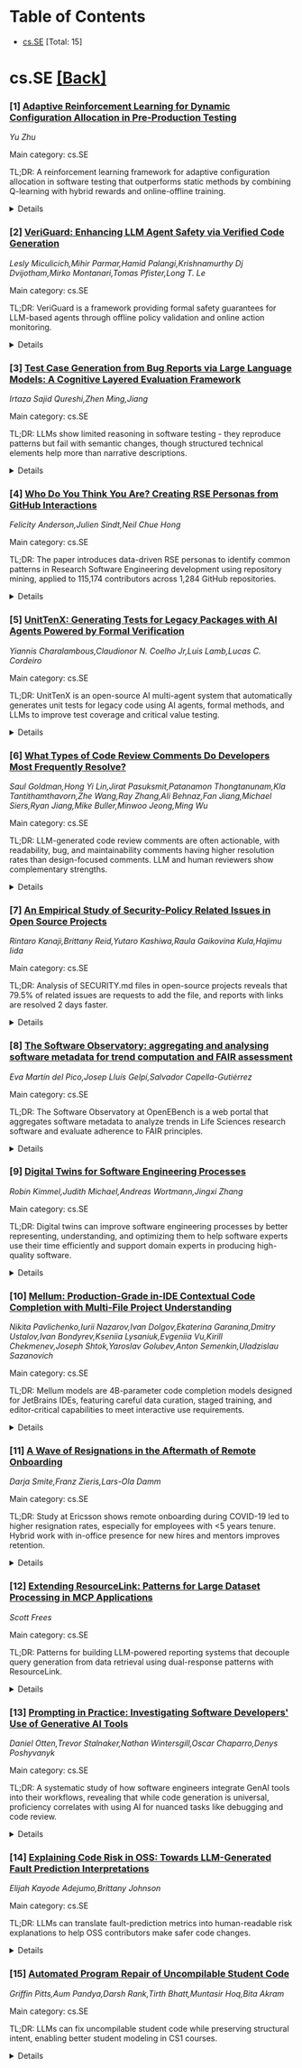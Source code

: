 <div id=toc></div>

# Table of Contents

- [cs.SE](#cs.SE) [Total: 15]


<div id='cs.SE'></div>

# cs.SE [[Back]](#toc)

### [1] [Adaptive Reinforcement Learning for Dynamic Configuration Allocation in Pre-Production Testing](https://arxiv.org/abs/2510.05147)
*Yu Zhu*

Main category: cs.SE

TL;DR: A reinforcement learning framework for adaptive configuration allocation in software testing that outperforms static methods by combining Q-learning with hybrid rewards and online-offline training.


<details>
  <summary>Details</summary>
Motivation: Existing combinatorial optimization approaches are static and poorly suited for non-stationary testing environments where failure probabilities drift over time, requiring adaptive resource allocation.

Method: Reinforcement learning framework with Q-learning, hybrid reward design (simulated outcomes + real-time feedback), and adaptive online-offline training scheme for tracking probability shifts.

Result: Extensive simulations show consistent outperformance over static and optimization-based baselines, approaching oracle performance in dynamic testing scenarios.

Conclusion: Establishes RL as a powerful new paradigm for adaptive configuration allocation, advancing beyond traditional methods with broad applicability to dynamic testing and resource scheduling.

Abstract: Ensuring reliability in modern software systems requires rigorous
pre-production testing across highly heterogeneous and evolving environments.
Because exhaustive evaluation is infeasible, practitioners must decide how to
allocate limited testing resources across configurations where failure
probabilities may drift over time. Existing combinatorial optimization
approaches are static, ad hoc, and poorly suited to such non-stationary
settings. We introduce a novel reinforcement learning (RL) framework that
recasts configuration allocation as a sequential decision-making problem. Our
method is the first to integrate Q-learning with a hybrid reward design that
fuses simulated outcomes and real-time feedback, enabling both sample
efficiency and robustness. In addition, we develop an adaptive online-offline
training scheme that allows the agent to quickly track abrupt probability
shifts while maintaining long-run stability. Extensive simulation studies
demonstrate that our approach consistently outperforms static and
optimization-based baselines, approaching oracle performance. This work
establishes RL as a powerful new paradigm for adaptive configuration
allocation, advancing beyond traditional methods and offering broad
applicability to dynamic testing and resource scheduling domains.

</details>


### [2] [VeriGuard: Enhancing LLM Agent Safety via Verified Code Generation](https://arxiv.org/abs/2510.05156)
*Lesly Miculicich,Mihir Parmar,Hamid Palangi,Krishnamurthy Dj Dvijotham,Mirko Montanari,Tomas Pfister,Long T. Le*

Main category: cs.SE

TL;DR: VeriGuard is a framework providing formal safety guarantees for LLM-based agents through offline policy validation and online action monitoring.


<details>
  <summary>Details</summary>
Motivation: Autonomous AI agents in sensitive domains like healthcare pose critical safety, security, and privacy risks, including deviation from objectives, policy violations, and adversarial attacks that existing systems don't fully address.

Method: Dual-stage architecture: 1) Offline stage with user intent clarification, safety specification establishment, policy synthesis, and formal verification; 2) Online stage with runtime monitoring of actions against pre-verified policies.

Result: The framework enables formal safety guarantees to be practically applied, separating exhaustive offline validation from lightweight online monitoring.

Conclusion: VeriGuard substantially improves the trustworthiness of LLM agents by providing robust safeguards through verifiable correctness guarantees.

Abstract: The deployment of autonomous AI agents in sensitive domains, such as
healthcare, introduces critical risks to safety, security, and privacy. These
agents may deviate from user objectives, violate data handling policies, or be
compromised by adversarial attacks. Mitigating these dangers necessitates a
mechanism to formally guarantee that an agent's actions adhere to predefined
safety constraints, a challenge that existing systems do not fully address. We
introduce VeriGuard, a novel framework that provides formal safety guarantees
for LLM-based agents through a dual-stage architecture designed for robust and
verifiable correctness. The initial offline stage involves a comprehensive
validation process. It begins by clarifying user intent to establish precise
safety specifications. VeriGuard then synthesizes a behavioral policy and
subjects it to both testing and formal verification to prove its compliance
with these specifications. This iterative process refines the policy until it
is deemed correct. Subsequently, the second stage provides online action
monitoring, where VeriGuard operates as a runtime monitor to validate each
proposed agent action against the pre-verified policy before execution. This
separation of the exhaustive offline validation from the lightweight online
monitoring allows formal guarantees to be practically applied, providing a
robust safeguard that substantially improves the trustworthiness of LLM agents.

</details>


### [3] [Test Case Generation from Bug Reports via Large Language Models: A Cognitive Layered Evaluation Framework](https://arxiv.org/abs/2510.05365)
*Irtaza Sajid Qureshi,Zhen Ming,Jiang*

Main category: cs.SE

TL;DR: LLMs show limited reasoning in software testing - they reproduce patterns but fail with semantic changes, though structured technical elements help more than narrative descriptions.


<details>
  <summary>Details</summary>
Motivation: To systematically evaluate LLM reasoning capabilities in test case generation beyond memorization, using Bloom's taxonomy to assess cognitive layers.

Method: Evaluated StarCoder and GPT-4o on Defects4J, GHRB, and mutated datasets with linguistic/semantic challenges, using LIBRO framework and Bloom's taxonomy cognitive layers.

Result: Models reproduce prior results (Remember) but suffer 60%+ performance drops with identifier mutations (Apply). Few-shot examples triple success rates, and technical elements are more impactful than narratives.

Conclusion: LLMs have limited reasoning in test generation, but structured evaluation reveals cognitive processes and suggests performance improvement directions.

Abstract: Large Language Models (LLMs) are increasingly applied to automated software
testing, yet their ability to generalize beyond memorized patterns and reason
about natural language bug reports remains unclear. We present a systematic
evaluation of LLM reasoning in test case generation, structured around the
cognitive layers of Bloom's taxonomy: \textit{Remember}, \textit{Understand},
\textit{Apply}, \textit{Analyze}, \textit{Evaluate}, and \textit{Create}, which
progressively assess higher levels of cognitive and reasoning capabilities.
Building on the LIBRO framework, we evaluate StarCoder and GPT-4o on Defects4J,
GHRB, and mutated variants that introduce linguistic and semantic challenges.
Our findings show that both models largely reproduce prior results with minor
deviations (\textit{Remember}), exhibit partial robustness to linguistic
rephrasings and translations while uncovering unique reproducible bugs
(\textit{Understand}), but suffer severe performance drops exceeding 60\% under
identifier mutations (\textit{Apply}). Conversely, providing near-identical
few-shot examples in an open-book setting improves success rates by up to three
times, and component-level analysis reveals that structured technical elements,
such as test code and method names, are far more impactful than narrative
descriptions for successful test generation (\textit{Analyze}). These insights
illuminate the cognitive processes underlying LLM-generated tests, suggest
concrete directions for improving performance, and establish a robust and
realistic evaluation paradigm for this task.

</details>


### [4] [Who Do You Think You Are? Creating RSE Personas from GitHub Interactions](https://arxiv.org/abs/2510.05390)
*Felicity Anderson,Julien Sindt,Neil Chue Hong*

Main category: cs.SE

TL;DR: The paper introduces data-driven RSE personas to identify common patterns in Research Software Engineering development using repository mining, applied to 115,174 contributors across 1,284 GitHub repositories.


<details>
  <summary>Details</summary>
Motivation: To help individuals and research software project teams understand their contributions, impact, and repository dynamics, which is important for improving Research Software Engineering practices.

Method: Combines software repository mining and data-driven personas applied to research software repositories on GitHub, analyzing collaborative interaction behaviors of contributors to mid-sized public repositories (10-300 committers).

Result: Identified and characterized seven distinct RSE personas from low to high interactivity: Ephemeral Contributor, Occasional Contributor, Project Organiser, Moderate Contributor, Low-Process Closer, Low-Coding Closer, and Active Contributor.

Conclusion: The method successfully analyzes large datasets despite challenges in comparing software projects with different management factors, research domains, and contributor backgrounds, demonstrating its effectiveness for characterizing RSE development patterns.

Abstract: We describe data-driven RSE personas: an approach combining software
repository mining and data-driven personas applied to research software (RS),
an attempt to describe and identify common and rare patterns of Research
Software Engineering (RSE) development. This allows individuals and RS project
teams to understand their contributions, impact and repository dynamics - an
important foundation for improving RSE. We evaluate the method on different
patterns of collaborative interaction behaviours by contributors to mid-sized
public RS repositories (those with 10-300 committers) on GitHub. We demonstrate
how the RSE personas method successfully characterises a sample of 115,174
repository contributors across 1,284 RS repositories on GitHub, sampled from
42,284 candidate software repository records queried from Zenodo. We identify,
name and summarise seven distinct personas from low to high interactivity:
Ephemeral Contributor; Occasional Contributor; Project Organiser; Moderate
Contributor; Low-Process Closer; Low-Coding Closer; and Active Contributor.
This demonstrates that large datasets can be analysed despite difficulties of
comparing software projects with different project management factors, research
domains and contributor backgrounds.

</details>


### [5] [UnitTenX: Generating Tests for Legacy Packages with AI Agents Powered by Formal Verification](https://arxiv.org/abs/2510.05441)
*Yiannis Charalambous,Claudionor N. Coelho Jr,Luis Lamb,Lucas C. Cordeiro*

Main category: cs.SE

TL;DR: UnitTenX is an open-source AI multi-agent system that automatically generates unit tests for legacy code using AI agents, formal methods, and LLMs to improve test coverage and critical value testing.


<details>
  <summary>Details</summary>
Motivation: Address challenges of complex and legacy codebases where manual test generation is difficult, and improve software reliability and maintainability despite LLM limitations in bug detection.

Method: Leverages combination of AI agents, formal methods, and Large Language Models (LLMs) to automate test generation for legacy code.

Result: Effective in generating high-quality tests, identifying potential issues, and enhancing readability and documentation of legacy code.

Conclusion: UnitTenX provides a robust framework for improving software reliability and maintainability through automated test generation for legacy systems.

Abstract: This paper introduces UnitTenX, a state-of-the-art open-source AI multi-agent
system designed to generate unit tests for legacy code, enhancing test coverage
and critical value testing. UnitTenX leverages a combination of AI agents,
formal methods, and Large Language Models (LLMs) to automate test generation,
addressing the challenges posed by complex and legacy codebases. Despite the
limitations of LLMs in bug detection, UnitTenX offers a robust framework for
improving software reliability and maintainability. Our results demonstrate the
effectiveness of this approach in generating high-quality tests and identifying
potential issues. Additionally, our approach enhances the readability and
documentation of legacy code.

</details>


### [6] [What Types of Code Review Comments Do Developers Most Frequently Resolve?](https://arxiv.org/abs/2510.05450)
*Saul Goldman,Hong Yi Lin,Jirat Pasuksmit,Patanamon Thongtanunam,Kla Tantithamthavorn,Zhe Wang,Ray Zhang,Ali Behnaz,Fan Jiang,Michael Siers,Ryan Jiang,Mike Buller,Minwoo Jeong,Ming Wu*

Main category: cs.SE

TL;DR: LLM-generated code review comments are often actionable, with readability, bug, and maintainability comments having higher resolution rates than design-focused comments. LLM and human reviewers show complementary strengths.


<details>
  <summary>Details</summary>
Motivation: To understand which types of LLM-generated code review comments are most likely to trigger actual code changes by developers, and to compare the effectiveness of LLM vs human reviewers.

Method: Developed an LLM-as-a-Judge system to automatically classify review comments into five categories based on a custom taxonomy, then analyzed resolution rates across comment types.

Result: Readability, bugs, and maintainability-related comments had higher resolution rates than code design comments. LLM and human reviewers exhibit distinct strengths depending on project context.

Conclusion: A substantial proportion of LLM-generated comments are actionable and can be resolved by developers. The work highlights complementarity between LLM and human reviewers and provides suggestions for improving LLM-powered code review tools.

Abstract: Large language model (LLM)-powered code review automation tools have been
introduced to generate code review comments. However, not all generated
comments will drive code changes. Understanding what types of generated review
comments are likely to trigger code changes is crucial for identifying those
that are actionable. In this paper, we set out to investigate (1) the types of
review comments written by humans and LLMs, and (2) the types of generated
comments that are most frequently resolved by developers. To do so, we
developed an LLM-as-a-Judge to automatically classify review comments based on
our own taxonomy of five categories. Our empirical study confirms that (1) the
LLM reviewer and human reviewers exhibit distinct strengths and weaknesses
depending on the project context, and (2) readability, bugs, and
maintainability-related comments had higher resolution rates than those focused
on code design. These results suggest that a substantial proportion of
LLM-generated comments are actionable and can be resolved by developers. Our
work highlights the complementarity between LLM and human reviewers and offers
suggestions to improve the practical effectiveness of LLM-powered code review
tools.

</details>


### [7] [An Empirical Study of Security-Policy Related Issues in Open Source Projects](https://arxiv.org/abs/2510.05604)
*Rintaro Kanaji,Brittany Reid,Yutaro Kashiwa,Raula Gaikovina Kula,Hajimu Iida*

Main category: cs.SE

TL;DR: Analysis of SECURITY.md files in open-source projects reveals that 79.5% of related issues are requests to add the file, and reports with links are resolved 2 days faster.


<details>
  <summary>Details</summary>
Motivation: To understand the effectiveness and operational challenges of SECURITY.md files in vulnerability reporting within open-source communities.

Method: Classified and analyzed content of 711 randomly sampled SECURITY.md-related issues, and conducted quantitative comparative analysis of close time and response counts for six community health files.

Result: 79.5% of SECURITY.md issues were requests to add the file; reports with links closed 2 days faster on median; SECURITY.md had shorter close times compared to other community files.

Conclusion: Findings provide practical insights for improving security reporting policies and community management, contributing to a more secure open-source ecosystem.

Abstract: GitHub recommends that projects adopt a SECURITY.md file that outlines
vulnerability reporting procedures. However, the effectiveness and operational
challenges of such files are not yet fully understood. This study aims to
clarify the challenges that SECURITY.md files face in the vulnerability
reporting process within open-source communities. Specifically, we classified
and analyzed the content of 711 randomly sampled issues related to SECURITY.md.
We also conducted a quantitative comparative analysis of the close time and
number of responses for issues concerning six community health files, including
SECURITY.md. Our analysis revealed that 79.5% of SECURITY.md-related issues
were requests to add the file, and reports that included links were closed,
with a median time that was 2 days shorter. These findings offer practical
insights for improving security reporting policies and community management,
ultimately contributing to a more secure open-source ecosystem.

</details>


### [8] [The Software Observatory: aggregating and analysing software metadata for trend computation and FAIR assessment](https://arxiv.org/abs/2510.05705)
*Eva Martín del Pico,Josep Lluís Gelpí,Salvador Capella-Gutiérrez*

Main category: cs.SE

TL;DR: The Software Observatory at OpenEBench is a web portal that aggregates software metadata to analyze trends in Life Sciences research software and evaluate adherence to FAIR principles.


<details>
  <summary>Details</summary>
Motivation: To help the scientific community understand current trends in research software development and identify gaps that could hinder scientific progress by using FAIR principles as a proxy.

Method: Developed a web portal that consolidates software metadata from various sources and includes a FAIRsoft Evaluator component to assess software according to FAIR principles for research software.

Result: The platform enables analysis of trends, identification of patterns and advancements in Life Sciences research software ecosystem, and provides FAIRness scores for different indicators at various granularity levels.

Conclusion: The Software Observatory serves as a valuable resource for researchers, developers, and stakeholders to promote better software development practices and adherence to FAIR principles.

Abstract: In the ever-changing realm of research software development, it is crucial
for the scientific community to grasp current trends to identify gaps that can
potentially hinder scientific progress. The adherence to the FAIR (Findable,
Accessible, Interoperable, Reusable) principles can serve as a proxy to
understand those trends and provide a mechanism to propose specific actions.
  The Software Observatory at OpenEBench
(https://openebench.bsc.es/observatory) is a novel web portal that consolidates
software metadata from various sources, offering comprehensive insights into
critical research software aspects. Our platform enables users to analyse
trends, identify patterns and advancements within the Life Sciences research
software ecosystem, and understand its evolution over time. It also evaluates
research software according to FAIR principles for research software, providing
scores for different indicators.
  Users have the ability to visualise this metadata at different levels of
granularity, ranging from the entire software landscape to specific communities
to individual software entries through the FAIRsoft Evaluator. Indeed, the
FAIRsoft Evaluator component streamlines the assessment process, helping
developers efficiently evaluate and obtain guidance to improve their software's
FAIRness.
  The Software Observatory represents a valuable resource for researchers and
software developers, as well as stakeholders, promoting better software
development practices and adherence to FAIR principles for research software.

</details>


### [9] [Digital Twins for Software Engineering Processes](https://arxiv.org/abs/2510.05768)
*Robin Kimmel,Judith Michael,Andreas Wortmann,Jingxi Zhang*

Main category: cs.SE

TL;DR: Digital twins can improve software engineering processes by better representing, understanding, and optimizing them to help software experts use their time efficiently and support domain experts in producing high-quality software.


<details>
  <summary>Details</summary>
Motivation: Software engineering is complex with stakeholders from many domains collaborating, and there's a shortage of skilled software engineers. Digital twins can help address these challenges by providing better process representation and optimization.

Method: The paper outlines what a software engineering digital twin could look like and discusses the requirements for realizing and deploying such digital twins.

Result: The paper presents a vision for how digital twins could benefit software engineering processes but does not report on implemented results since it's outlining the concept and requirements.

Conclusion: Digital twins show promise for improving software engineering processes, but there are missing components and challenges that need to be addressed for their successful realization and deployment.

Abstract: Digital twins promise a better understanding and use of complex systems. To
this end, they represent these systems at their runtime and may interact with
them to control their processes. Software engineering is a wicked challenge in
which stakeholders from many domains collaborate to produce software artifacts
together. In the presence of skilled software engineer shortage, our vision is
to leverage DTs as means for better rep- resenting, understanding, and
optimizing software engineering processes to (i) enable software experts making
the best use of their time and (ii) support domain experts in producing
high-quality software. This paper outlines why this would be beneficial, what
such a digital twin could look like, and what is missing for realizing and
deploying software engineering digital twins.

</details>


### [10] [Mellum: Production-Grade in-IDE Contextual Code Completion with Multi-File Project Understanding](https://arxiv.org/abs/2510.05788)
*Nikita Pavlichenko,Iurii Nazarov,Ivan Dolgov,Ekaterina Garanina,Dmitry Ustalov,Ivan Bondyrev,Kseniia Lysaniuk,Evgeniia Vu,Kirill Chekmenev,Joseph Shtok,Yaroslav Golubev,Anton Semenkin,Uladzislau Sazanovich*

Main category: cs.SE

TL;DR: Mellum models are 4B-parameter code completion models designed for JetBrains IDEs, featuring careful data curation, staged training, and editor-critical capabilities to meet interactive use requirements.


<details>
  <summary>Details</summary>
Motivation: To create high-quality, cost-effective code completion models that can operate within the latency constraints of interactive IDE use while maintaining production quality for hundreds of thousands of users.

Method: End-to-end industrial pipeline including disciplined data governance, multi-stage training (pre-training on 4T tokens, fill-in-the-middle, project context via supervised fine-tuning), and alignment via direct preference optimization using real-world feedback.

Result: Mellum models demonstrate that careful data curation and staged training significantly improve quality, and compact task-focused models can meet cost/latency constraints while providing high-quality suggestions in production environments.

Conclusion: The Mellum project provides a pragmatic blueprint for taking focused, open models from research prototype to large-scale production deployment, with models released under Apache-2.0 license for community use.

Abstract: We present the Mellum models family, open-weight code completion models
designed for interactive use in JetBrains IDEs. Mellums have 4B parameters,
adopt a Llama-style architecture, and are pre-trained on ~4T tokens of
permissively licensed, multi-language code. Our studies show that (i) careful
data curation and staged training significantly improve the model's quality,
(ii) editor-critical capabilities such as context packing are necessary for
high-quality suggestions, and (iii) a compact, task-focused model can meet the
cost and latency constraints of interactive completion.
  In the paper, we describe an end-to-end industrial pipeline for producing
contextualized in-editor completion: disciplined data governance, multi-stage
training that includes fill-in-the-middle and project context via supervised
fine-tuning, and alignment via direct preference optimization using feedback
from real-world scenarios. Our quality evaluations include both large-scale
offline benchmarks and online telemetry from production deployments in
JetBrains IDEs. Mellums are released under the Apache-2.0 license on
HuggingFace, with a public model card providing a reproducible reference for
practitioners. Our experience offers a pragmatic blueprint for taking a
focused, open model from a research prototype to at scale production for
hundreds of thousands of users.

</details>


### [11] [A Wave of Resignations in the Aftermath of Remote Onboarding](https://arxiv.org/abs/2510.05878)
*Darja Smite,Franz Zieris,Lars-Ola Damm*

Main category: cs.SE

TL;DR: Study at Ericsson shows remote onboarding during COVID-19 led to higher resignation rates, especially for employees with <5 years tenure. Hybrid work with in-office presence for new hires and mentors improves retention.


<details>
  <summary>Details</summary>
Motivation: COVID-19 normalized remote work but created challenges for software teams. Need to understand how different work modalities (onsite, remote, hybrid) affect employee retention patterns.

Method: Analyzed HR data from Ericsson Sweden (2016-2025) to examine resignation patterns before, during, and after pandemic. Studied work modalities and used exit surveys to understand organizational attachment.

Result: Significant increase in resignations from 2021-2023, especially among employees with <5 years tenure. Remote-onboarded employees were more likely to resign within first 3 years, even after returning to office. Exit surveys indicated remote onboarding failed to establish organizational attachment.

Conclusion: Hybrid models with selective in-office requirements for new hires, supported by team members and senior staff mentorship, can sustain retention. Organizational attachment and integration practices are crucial in hybrid environments.

Abstract: The COVID-19 pandemic has permanently altered workplace structures,
normalizing remote work. However, critical evidence highlights challenges with
fully remote arrangements, particularly for software teams. This study
investigates employee resignation patterns at Ericsson, a global developer of
software-intensive systems, before, during, and after the pandemic. Using HR
data from 2016-2025 in Ericsson Sweden, we analyze how different work
modalities (onsite, remote, and hybrid) influence employee retention. Our
findings show a marked increase in resignations from summer 2021 to summer
2023, especially among employees with less than five years of tenure. Employees
onboarded remotely during the pandemic were significantly more likely to resign
within their first three years, even after returning to the office. Exit
surveys suggest that remote onboarding may fail to establish the necessary
organizational attachment, the feeling of belonging and long-term retention. By
contrast, the company's eventual successful return to pre-pandemic retention
rates illustrates the value of differentiated work policies and supports
reconsidering selective return-to-office (RTO) mandates. Our study demonstrates
the importance of employee integration practices in hybrid environments where
the requirement for in-office presence for recent hires shall be accompanied by
in-office presence from their team members and more senior staff whose
mentoring and social interactions contribute to integration into the corporate
work environment. We hope these actionable insights will inform HR leaders and
policymakers in shaping post-pandemic work practices, demonstrating that
carefully crafted hybrid models anchored in organizational attachment and
mentorship can sustain retention in knowledge-intensive companies.

</details>


### [12] [Extending ResourceLink: Patterns for Large Dataset Processing in MCP Applications](https://arxiv.org/abs/2510.05968)
*Scott Frees*

Main category: cs.SE

TL;DR: Patterns for building LLM-powered reporting systems that decouple query generation from data retrieval using dual-response patterns with ResourceLink.


<details>
  <summary>Details</summary>
Motivation: Context window limitations prevent direct deployment of LLMs in reporting systems where complete datasets exceed available tokens, and practical implementation patterns for scalable architectures are undocumented.

Method: Introduces dual-response pattern extending ResourceLink to support iterative query refinement and out-of-band data access, with patterns for multi-tenant security and resource lifecycle management.

Result: Provides practical patterns that address fundamental challenges in LLM-driven reporting applications.

Conclusion: These patterns offer practical guidance for developers building scalable LLM-powered reporting systems that overcome context window limitations.

Abstract: Large language models translate natural language into database queries, yet
context window limitations prevent direct deployment in reporting systems where
complete datasets exhaust available tokens. The Model Context Protocol
specification defines ResourceLink for referencing external resources, but
practical patterns for implementing scalable reporting architectures remain
undocumented. This paper presents patterns for building LLM-powered reporting
systems that decouple query generation from data retrieval. We introduce a
dual-response pattern extending ResourceLink to support both iterative query
refinement and out-of-band data access, accompanied by patterns for
multi-tenant security and resource lifecycle management. These patterns address
fundamental challenges in LLM-driven reporting applications and provide
practical guidance for developers building them.

</details>


### [13] [Prompting in Practice: Investigating Software Developers' Use of Generative AI Tools](https://arxiv.org/abs/2510.06000)
*Daniel Otten,Trevor Stalnaker,Nathan Wintersgill,Oscar Chaparro,Denys Poshyvanyk*

Main category: cs.SE

TL;DR: A systematic study of how software engineers integrate GenAI tools into their workflows, revealing that while code generation is universal, proficiency correlates with using AI for nuanced tasks like debugging and code review.


<details>
  <summary>Details</summary>
Motivation: Existing research focuses on individual prompt engineering techniques rather than software developers' broader workflows with GenAI tools.

Method: Large-scale survey of 91 software engineers (72 active GenAI users) examining prompting strategies, conversation patterns, and reliability assessments across various software engineering tasks.

Result: 14 key findings show code generation is nearly universal, proficiency correlates with using AI for nuanced tasks, developers prefer iterative multi-turn conversations, documentation tasks are most reliable, while complex code generation and debugging present challenges.

Conclusion: Provides an empirical baseline of current developer practices from simple code generation to deeper workflow integration, with actionable insights for future improvements.

Abstract: The integration of generative artificial intelligence (GenAI) tools has
fundamentally transformed software development. Although prompt engineering has
emerged as a critical skill, existing research focuses primarily on individual
techniques rather than software developers' broader workflows. This study
presents a systematic investigation of how software engineers integrate GenAI
tools into their professional practice through a large-scale survey examining
prompting strategies, conversation patterns, and reliability assessments across
various software engineering tasks.
  We surveyed 91 software engineers, including 72 active GenAI users, to
understand AI usage patterns throughout the development process. Our 14 key
findings show that while code generation is nearly universal, proficiency
strongly correlates with using AI for more nuanced tasks such as debugging and
code review, and that developers prefer iterative multi-turn conversations to
single-shot prompting. Documentation tasks are perceived as most reliable,
while complex code generation and debugging present sizable challenges. Our
insights provide an empirical baseline of current developer practices, from
simple code generation to deeper workflow integration, with actionable insights
for future improvements.

</details>


### [14] [Explaining Code Risk in OSS: Towards LLM-Generated Fault Prediction Interpretations](https://arxiv.org/abs/2510.06104)
*Elijah Kayode Adejumo,Brittany Johnson*

Main category: cs.SE

TL;DR: LLMs can translate fault-prediction metrics into human-readable risk explanations to help OSS contributors make safer code changes.


<details>
  <summary>Details</summary>
Motivation: OSS contributors face challenges interpreting static analysis metrics when making code changes, especially in complex object-oriented systems with interdependencies.

Method: Investigate using LLMs to translate fault-prediction metrics into three types of explanations: descriptive, contextual, and actionable guidance.

Result: The paper outlines explanation types and proposes a task-based study to assess usefulness compared to metric-only baselines.

Conclusion: LLMs show promise for improving OSS contribution safety by providing clear risk explanations and actionable guidance for code modifications.

Abstract: Open Source Software (OSS) has become a very important and crucial
infrastructure worldwide because of the value it provides. OSS typically
depends on contributions from developers across diverse backgrounds and levels
of experience. Making safe changes, such as fixing a bug or implementing a new
feature, can be challenging, especially in object-oriented systems where
components are interdependent. Static analysis and defect-prediction tools
produce metrics (e.g., complexity,coupling) that flag potentially fault-prone
components, but these signals are often hard for contributors new or unfamiliar
with the codebase to interpret. Large Language Models (LLMs) have shown strong
performance on software engineering tasks such as code summarization and
documentation generation. Building on this progress, we investigate whether
LLMs can translate fault-prediction metrics into clear, human-readable risk
explanations and actionable guidance to help OSS contributors plan and review
code modifications. We outline explanation types that an LLM-generated
assistant could provide (descriptive, contextual, and actionable explanations).
We also outline our next steps to assess usefulness through a task-based study
with OSS contributors, comparing metric-only baselines to LLM-generated
explanations on decision quality, time-to-completion, and error rates

</details>


### [15] [Automated Program Repair of Uncompilable Student Code](https://arxiv.org/abs/2510.06187)
*Griffin Pitts,Aum Pandya,Darsh Rank,Tirth Bhatt,Muntasir Hoq,Bita Akram*

Main category: cs.SE

TL;DR: LLMs can fix uncompilable student code while preserving structural intent, enabling better student modeling in CS1 courses.


<details>
  <summary>Details</summary>
Motivation: Many student programming submissions are uncompilable and excluded from analysis, limiting understanding of student learning processes.

Method: Used LLMs (GPT-5, Claude 3.5, Gemini 2.5) with high/low-context prompting to repair uncompilable code, evaluating compilability, edit distance, and structural preservation.

Result: All LLMs produced compilable repairs but differed in preserving students' control flow and code structure, affecting pedagogical utility.

Conclusion: Automated program repair enables richer analysis of learners' coding processes by recovering uncompilable submissions for student modeling.

Abstract: A significant portion of student programming submissions in CS1 learning
environments are uncompilable, limiting their use in student modeling and
downstream knowledge tracing. Traditional modeling pipelines often exclude
these cases, discarding observations of student learning. This study
investigates automated program repair as a strategy to recover uncompilable
code while preserving students' structural intent for use in student modeling.
Within this framework, we assess large language models (LLMs) as repair agents,
including GPT-5 (OpenAI), Claude 3.5 Haiku (Anthropic), and Gemini 2.5 Flash
(Google), under high- and low-context prompting conditions. Repairs were
evaluated for compilability, edit distance, and preservation of students'
original structure and logic. We find that while all three LLMs are capable of
producing compilable repairs, their behavior diverges in how well they preserve
students' control flow and code structure, which affects their pedagogical
utility. By recovering uncompilable submissions, this work enables richer and
more comprehensive analyses of learners' coding processes and development over
time.

</details>
